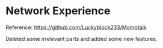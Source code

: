 # Network Experience

Reference: https://github.com/Luckyblock233/Momotalk

Deleted some irrelevant parts and added some new features.
